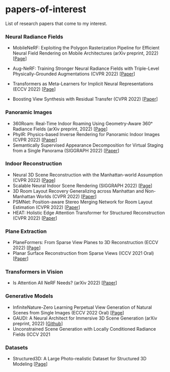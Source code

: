 # papers-of-interest
List of research papers that come to my interest.

### Neural Radiance Fields
* MobileNeRF: Exploiting the Polygon Rasterization Pipeline for Efficient Neural Field Rendering on Mobile Architectures (arXiv preprint, 2022) [[Page](https://mobile-nerf.github.io/)]
* Aug-NeRF: Training Stronger Neural Radiance Fields with Triple-Level Physically-Grounded Augmentations (CVPR 2022) [[Paper](https://openaccess.thecvf.com/content/CVPR2022/papers/Chen_Aug-NeRF_Training_Stronger_Neural_Radiance_Fields_With_Triple-Level_Physically-Grounded_Augmentations_CVPR_2022_paper.pdf)]
* Transformers as Meta-Learners for Implicit Neural Representations (ECCV 2022) [[Page](https://yinboc.github.io/trans-inr/)]

* Boosting View Synthesis with Residual Transfer (CVPR 2022) [[Paper](https://openaccess.thecvf.com/content/CVPR2022/papers/Rong_Boosting_View_Synthesis_With_Residual_Transfer_CVPR_2022_paper.pdf)]

### Panoramic Images
* 360Roam: Real-Time Indoor Roaming Using Geometry-Aware 360ᵒ Radiance Fields (arXiv preprint, 2022) [[Page](https://huajianup.github.io/research/360Roam/)]
* PhyIR: Physics-based Inverse Rendering for Panoramic Indoor Images (CVPR 2022) [[Paper](https://openaccess.thecvf.com/content/CVPR2022/papers/Li_PhyIR_Physics-Based_Inverse_Rendering_for_Panoramic_Indoor_Images_CVPR_2022_paper.pdf)]
* Semantically Supervised Appearance Decomposition for Virtual Staging from a Single Panorama (SIGGRAPH 2022) [[Paper](https://arxiv.org/abs/2205.13150)]


### Indoor Reconstruction
* Neural 3D Scene Reconstruction with the Manhattan-world Assumption (CVPR 2022) [[Page](https://zju3dv.github.io/manhattan_sdf/)]
* Scalable Neural Indoor Scene Rendering (SIGGRAPH 2022) [[Page](https://xchaowu.github.io/papers/scalable-nisr/)]
* 3D Room Layout Recovery Generalizing across Manhattan and Non-Manhattan Worlds (CVPR 2022) [[Paper](https://openaccess.thecvf.com/content/CVPR2022W/OmniCV/papers/Jia_3D_Room_Layout_Recovery_Generalizing_Across_Manhattan_and_Non-Manhattan_Worlds_CVPRW_2022_paper.pdf)]
* PSMNet: Position-aware Stereo Merging Network for Room Layout Estimation (CVPR 2022) [[Paper](https://arxiv.org/abs/2203.15965)]
* HEAT: Holistic Edge Attention Transformer for Structured Reconstruction (CVPR 2022) [[Paper](https://openaccess.thecvf.com/content/CVPR2022/papers/Chen_HEAT_Holistic_Edge_Attention_Transformer_for_Structured_Reconstruction_CVPR_2022_paper.pdf)]

### Plane Extraction
* PlaneFormers: From Sparse View Planes to 3D Reconstruction (ECCV 2022) [[Page](https://samiragarwala.github.io/PlaneFormers/)]
* Planar Surface Reconstruction from Sparse Views (ICCV 2021 Oral) [[Paper](https://arxiv.org/abs/2103.14644)]

### Transformers in Vision
* Is Attention All NeRF Needs? (arXiv 2022) [[Paper](https://arxiv.org/pdf/2207.13298v1.pdf)]

### Generative Models
* InfiniteNature-Zero Learning Perpetual View Generation of Natural Scenes from Single Images (ECCV 2022 Oral) [[Page](https://infinite-nature-zero.github.io/)]
* GAUDI: A Neural Architect for Immersive 3D Scene Generation (arXiv preprint, 2022) [[Github](https://github.com/apple/ml-gaudi)]
* Unconstrained Scene Generation with Locally Conditioned Radiance Fields (ICCV 2021 

### Datasets
* Structured3D: A Large Photo-realistic Dataset for Structured 3D Modeling [[Page](https://structured3d-dataset.org/)]

